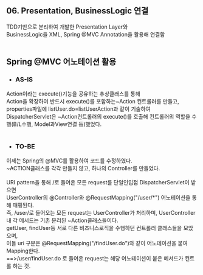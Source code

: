 ## 06. Presentation, BusinessLogic 연결

TDD기반으로 분리하여 개발한 Presentation Layer와 <br/>
BusinessLogic을 XML, Spring @MVC Annotation을 활용해 연결함
<br/><br/>

## Spring @MVC 어노테이션 활용

- ### AS-IS

Action이라는 execute()기능을 공유하는 추상클래스를 통해<br/>
Action을 확장하여 반드시 execute()를 포함하는~Action 컨트롤러를 만들고,<br/>
properties파일에 listUser.do=listUserAction과 같이 기술하여 <br/>
DispatcherServlet은 ~Action컨트롤러의 execute()를 호출해 컨트롤러의 역할을 수행(B/L수행, Model과View연결 등)했었다. <br/>
<br/>

- ### TO-BE

이제는 Spring의 @MVC를 활용하여 코드를 수정하였다.<br/>
~ACTION클래스를 각각 만들지 않고, 하나의 Controller를 만들었다.<br/>
<br/>
URI pattern을 통해 /로 들어온 모든 request를 단일인입점 DispatcherServlet이 받으면<br/>
UserController의 @Controller와 @RequestMapping("/user/*") 어노테이션을 통해 매핑된다. <br/>
즉, /user/로 들어오는 모든 request는 UserController가 처리하며, UserController내 각 메서드는 기존 분리된 ~Action클래스들이다.<br/>
getUser, findUser등 서로 다른 비즈니스로직을 수행하던 컨트롤러 클래스들을 모았으며, <br/>
이들 uri 구분은 @RequestMapping("/findUser.do")와 같이 어노테이션을 붙여 Mapping한다.<br/>
==>/user/findUser.do 로 들어온 request는 해당 어노테이션이 붙은 메서드가 컨트롤 하는 것.<br/>
